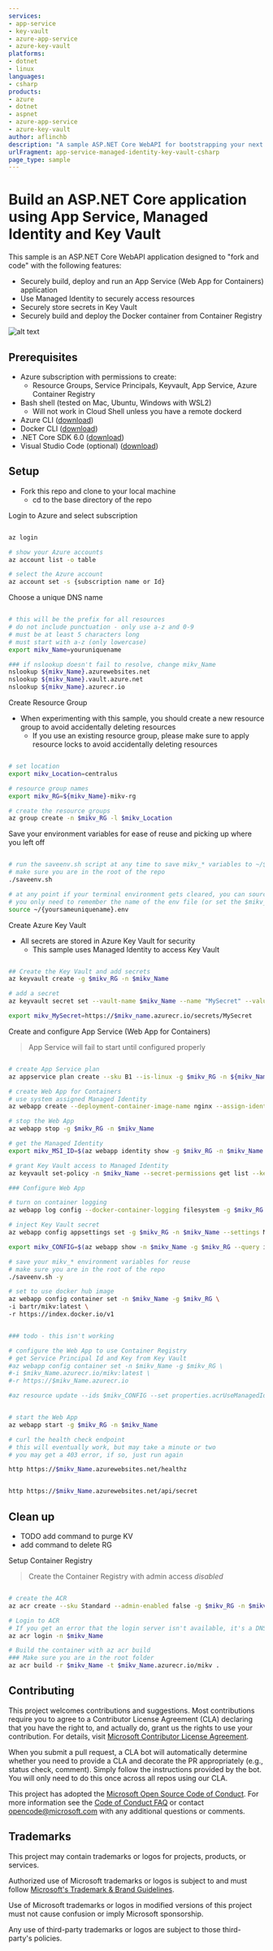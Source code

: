 ```yaml
---
services:
- app-service
- key-vault
- azure-app-service
- azure-key-vault
platforms:
- dotnet
- linux
languages:
- csharp
products:
- azure
- dotnet
- aspnet
- azure-app-service
- azure-key-vault
author: aflinchb
description: "A sample ASP.NET Core WebAPI for bootstrapping your next App Service app using Managed Identity and Key Vault"
urlFragment: app-service-managed-identity-key-vault-csharp
page_type: sample
---
```


# Build an ASP.NET Core application using App Service, Managed Identity and Key Vault

This sample is an ASP.NET Core WebAPI application designed to "fork and code" with the following features:

- Securely build, deploy and run an App Service (Web App for Containers) application
- Use Managed Identity to securely access resources
- Securely store secrets in Key Vault
- Securely build and deploy the Docker container from Container Registry

![alt text](./docs/images/architecture.jpg "Architecture Diagram")

## Prerequisites

- Azure subscription with permissions to create:
  - Resource Groups, Service Principals, Keyvault, App Service, Azure Container Registry
- Bash shell (tested on Mac, Ubuntu, Windows with WSL2)
  - Will not work in Cloud Shell unless you have a remote dockerd
- Azure CLI ([download](https://docs.microsoft.com/en-us/cli/azure/install-azure-cli?view=azure-cli-latest))
- Docker CLI ([download](https://docs.docker.com/install/))
- .NET Core SDK 6.0 ([download](https://dotnet.microsoft.com/download))
- Visual Studio Code (optional) ([download](https://code.visualstudio.com/download))

## Setup

- Fork this repo and clone to your local machine
  - cd to the base directory of the repo

Login to Azure and select subscription

```bash

az login

# show your Azure accounts
az account list -o table

# select the Azure account
az account set -s {subscription name or Id}

```

Choose a unique DNS name

```bash

# this will be the prefix for all resources
# do not include punctuation - only use a-z and 0-9
# must be at least 5 characters long
# must start with a-z (only lowercase)
export mikv_Name=youruniquename

### if nslookup doesn't fail to resolve, change mikv_Name
nslookup ${mikv_Name}.azurewebsites.net
nslookup ${mikv_Name}.vault.azure.net
nslookup ${mikv_Name}.azurecr.io

```

Create Resource Group

- When experimenting with this sample, you should create a new resource group to avoid accidentally deleting resources
  - If you use an existing resource group, please make sure to apply resource locks to avoid accidentally deleting resources
  
```bash

# set location
export mikv_Location=centralus

# resource group names
export mikv_RG=${mikv_Name}-mikv-rg

# create the resource groups
az group create -n $mikv_RG -l $mikv_Location

```

Save your environment variables for ease of reuse and picking up where you left off

```bash

# run the saveenv.sh script at any time to save mikv_* variables to ~/${mikv_Name}.env
# make sure you are in the root of the repo
./saveenv.sh

# at any point if your terminal environment gets cleared, you can source the file
# you only need to remember the name of the env file (or set the $mikv_Name variable again)
source ~/{yoursameuniquename}.env

```

Create Azure Key Vault

- All secrets are stored in Azure Key Vault for security
  - This sample uses Managed Identity to access Key Vault

```bash

## Create the Key Vault and add secrets
az keyvault create -g $mikv_RG -n $mikv_Name

# add a secret
az keyvault secret set --vault-name $mikv_Name --name "MySecret" --value "Hello from Key Vault and Managed Identity"

export mikv_MySecret=https://$mikv_name.azurecr.io/secrets/MySecret


```

Create and configure App Service (Web App for Containers)

> App Service will fail to start until configured properly

```bash

# create App Service plan
az appservice plan create --sku B1 --is-linux -g $mikv_RG -n ${mikv_Name}-plan

# create Web App for Containers
# use system assigned Managed Identity
az webapp create --deployment-container-image-name nginx --assign-identity '[system]' -g $mikv_RG -n $mikv_Name -p ${mikv_Name}-plan

# stop the Web App
az webapp stop -g $mikv_RG -n $mikv_Name

# get the Managed Identity
export mikv_MSI_ID=$(az webapp identity show -g $mikv_RG -n $mikv_Name --query principalId -o tsv)

# grant Key Vault access to Managed Identity
az keyvault set-policy -n $mikv_Name --secret-permissions get list --key-permissions get list --object-id $mikv_MSI_ID

### Configure Web App

# turn on container logging
az webapp log config --docker-container-logging filesystem -g $mikv_RG -n $mikv_Name

# inject Key Vault secret
az webapp config appsettings set -g $mikv_RG -n $mikv_Name --settings MySecret="@Microsoft.KeyVault(SecretUri=$mikv_MySecret)"

export mikv_CONFIG=$(az webapp show -n $mikv_Name -g $mikv_RG --query id --output tsv)"/config/web"

# save your mikv_* environment variables for reuse
# make sure you are in the root of the repo
./saveenv.sh -y

# set to use docker hub image
az webapp config container set -n $mikv_Name -g $mikv_RG \
-i bartr/mikv:latest \
-r https://index.docker.io/v1


### todo - this isn't working

# configure the Web App to use Container Registry
# get Service Principal Id and Key from Key Vault
#az webapp config container set -n $mikv_Name -g $mikv_RG \
#-i $mikv_Name.azurecr.io/mikv:latest \
#-r https://$mikv_Name.azurecr.io

#az resource update --ids $mikv_CONFIG --set properties.acrUseManagedIdentityCreds=true --query properties.acrUseManagedIdentityCreds -o tsv


# start the Web App
az webapp start -g $mikv_RG -n $mikv_Name

# curl the health check endpoint
# this will eventually work, but may take a minute or two
# you may get a 403 error, if so, just run again

http https://$mikv_Name.azurewebsites.net/healthz


http https://$mikv_Name.azurewebsites.net/api/secret

```

## Clean up

- TODO add command to purge KV
- add command to delete RG

Setup Container Registry

> Create the Container Registry with admin access *disabled*

```bash

# create the ACR
az acr create --sku Standard --admin-enabled false -g $mikv_RG -n $mikv_Name

# Login to ACR
# If you get an error that the login server isn't available, it's a DNS issue that will resolve in a minute or two, just retry
az acr login -n $mikv_Name

# Build the container with az acr build
### Make sure you are in the root folder
az acr build -r $mikv_Name -t $mikv_Name.azurecr.io/mikv .

```

## Contributing

This project welcomes contributions and suggestions. Most contributions require you to agree to a Contributor License Agreement (CLA) declaring that you have the right to, and actually do, grant us the rights to use your contribution. For details, visit [Microsoft Contributor License Agreement](https://cla.opensource.microsoft.com).

When you submit a pull request, a CLA bot will automatically determine whether you need to provide a CLA and decorate the PR appropriately (e.g., status check, comment). Simply follow the instructions provided by the bot. You will only need to do this once across all repos using our CLA.

This project has adopted the [Microsoft Open Source Code of Conduct](https://opensource.microsoft.com/codeofconduct/). For more information see the [Code of Conduct FAQ](https://opensource.microsoft.com/codeofconduct/faq/) or contact [opencode@microsoft.com](mailto:opencode@microsoft.com) with any additional questions or comments.

## Trademarks

This project may contain trademarks or logos for projects, products, or services.

Authorized use of Microsoft trademarks or logos is subject to and must follow [Microsoft's Trademark & Brand Guidelines](https://www.microsoft.com/en-us/legal/intellectualproperty/trademarks/usage/general).

Use of Microsoft trademarks or logos in modified versions of this project must not cause confusion or imply Microsoft sponsorship.

Any use of third-party trademarks or logos are subject to those third-party's policies.
